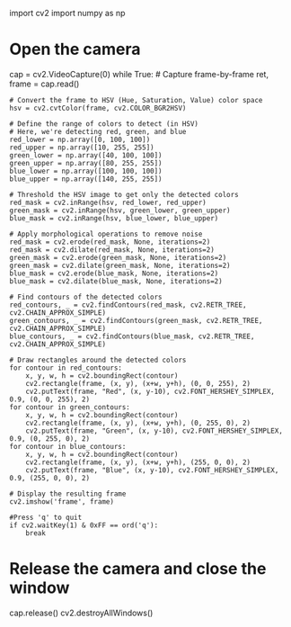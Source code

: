 import cv2
import numpy as np
# Open the camera
cap = cv2.VideoCapture(0)
while True:
    # Capture frame-by-frame
    ret, frame = cap.read()

    # Convert the frame to HSV (Hue, Saturation, Value) color space
    hsv = cv2.cvtColor(frame, cv2.COLOR_BGR2HSV)

    # Define the range of colors to detect (in HSV)
    # Here, we're detecting red, green, and blue
    red_lower = np.array([0, 100, 100])
    red_upper = np.array([10, 255, 255])
    green_lower = np.array([40, 100, 100])
    green_upper = np.array([80, 255, 255])
    blue_lower = np.array([100, 100, 100])
    blue_upper = np.array([140, 255, 255])

    # Threshold the HSV image to get only the detected colors
    red_mask = cv2.inRange(hsv, red_lower, red_upper)
    green_mask = cv2.inRange(hsv, green_lower, green_upper)
    blue_mask = cv2.inRange(hsv, blue_lower, blue_upper)

    # Apply morphological operations to remove noise
    red_mask = cv2.erode(red_mask, None, iterations=2)
    red_mask = cv2.dilate(red_mask, None, iterations=2)
    green_mask = cv2.erode(green_mask, None, iterations=2)
    green_mask = cv2.dilate(green_mask, None, iterations=2)
    blue_mask = cv2.erode(blue_mask, None, iterations=2)
    blue_mask = cv2.dilate(blue_mask, None, iterations=2)

    # Find contours of the detected colors
    red_contours, _ = cv2.findContours(red_mask, cv2.RETR_TREE, cv2.CHAIN_APPROX_SIMPLE)
    green_contours, _ = cv2.findContours(green_mask, cv2.RETR_TREE, cv2.CHAIN_APPROX_SIMPLE)
    blue_contours, _ = cv2.findContours(blue_mask, cv2.RETR_TREE, cv2.CHAIN_APPROX_SIMPLE)

    # Draw rectangles around the detected colors
    for contour in red_contours:
        x, y, w, h = cv2.boundingRect(contour)
        cv2.rectangle(frame, (x, y), (x+w, y+h), (0, 0, 255), 2)
        cv2.putText(frame, "Red", (x, y-10), cv2.FONT_HERSHEY_SIMPLEX, 0.9, (0, 0, 255), 2)
    for contour in green_contours:
        x, y, w, h = cv2.boundingRect(contour)
        cv2.rectangle(frame, (x, y), (x+w, y+h), (0, 255, 0), 2)
        cv2.putText(frame, "Green", (x, y-10), cv2.FONT_HERSHEY_SIMPLEX, 0.9, (0, 255, 0), 2)
    for contour in blue_contours:
        x, y, w, h = cv2.boundingRect(contour)
        cv2.rectangle(frame, (x, y), (x+w, y+h), (255, 0, 0), 2)
        cv2.putText(frame, "Blue", (x, y-10), cv2.FONT_HERSHEY_SIMPLEX, 0.9, (255, 0, 0), 2)

    # Display the resulting frame
    cv2.imshow('frame', frame)

    #Press 'q' to quit
    if cv2.waitKey(1) & 0xFF == ord('q'):
        break

# Release the camera and close the window
cap.release()
cv2.destroyAllWindows()

